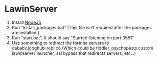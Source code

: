 # LawinServer
1) Install [NodeJS](https://nodejs.org/en/)
2) Run "install_packages.bat" (This file isn't required after the packages are installed.)
3) Run "start.bat", It should say "Started listening on port 3551"
4) Use something to redirect the fortnite servers to dababy.jooghubi.repl.co (Which could be fiddler, psychopasts custom lawinserver launcher, ssl bypass that redirects servers, etc...)
